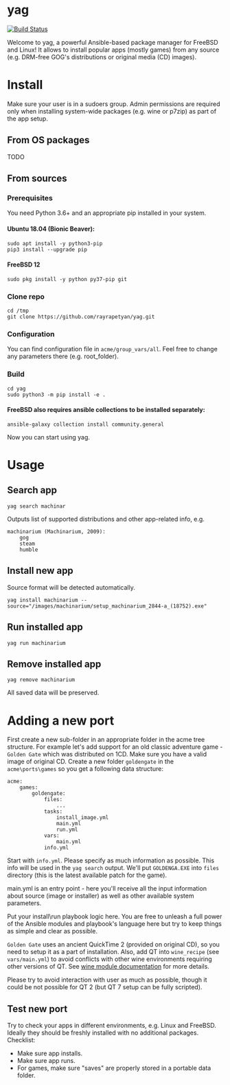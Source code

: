 # yag

[![Build Status](https://travis-ci.com/rayrapetyan/yag.svg?branch=master)](https://travis-ci.com/rayrapetyan/yag)

Welcome to yag, a powerful Ansible-based package manager for FreeBSD and Linux!
It allows to install popular apps (mostly games) from any source (e.g. DRM-free GOG's distributions or original media (CD) images).

# Install

Make sure your user is in a sudoers group. Admin permissions are required only when installing system-wide packages
(e.g. wine or p7zip) as part of the app setup.

## From OS packages

TODO

## From sources

### Prerequisites

You need Python 3.6+ and an appropriate pip installed in your system.

#### Ubuntu 18.04 (Bionic Beaver):
```
sudo apt install -y python3-pip
pip3 install --upgrade pip
```
#### FreeBSD 12
```
sudo pkg install -y python py37-pip git
```

### Clone repo
```
cd /tmp
git clone https://github.com/rayrapetyan/yag.git
```

### Configuration
You can find configuration file in `acme/group_vars/all`.
Feel free to change any parameters there (e.g. root_folder).

### Build
```
cd yag
sudo python3 -m pip install -e .
```

#### FreeBSD also requires ansible collections to be installed separately:
```
ansible-galaxy collection install community.general
```

Now you can start using yag.

# Usage

## Search app

`yag search machinar`

Outputs list of supported distributions and other app-related info, e.g.
```
machinarium (Machinarium, 2009):
    gog
    steam
    humble
```
## Install new app

Source format will be detected automatically.

`yag install machinarium --source="/images/machinarium/setup_machinarium_2844-a_(18752).exe"`

## Run installed app

`yag run machinarium`

## Remove installed app

`yag remove machinarium`

All saved data will be preserved.

# Adding a new port

First create a new sub-folder in an appropriate folder in the acme tree structure. For example let's add support for 
an old classic adventure game - `Golden Gate` which was distributed on 1CD. Make sure you have a valid image of
original CD. Create a new folder `goldengate` in the `acme\ports\games` so you get a following data structure:
```
acme:
    games:
        goldengate:
            files:
                ...
            tasks:
                install_image.yml
                main.yml
                run.yml
            vars:
                main.yml
            info.yml
```
Start with `info.yml`. Please specify as much information as possible. This info will be used in the `yag search` 
output.
We'll put `GOLDENGA.EXE` into `files` directory (this is the latest available patch for the game).

main.yml is an entry point - here you'll receive all the input information about source (image or installer) as well as
other available system parameters.

Put your install\run playbook logic here. You are free to unleash a full power of the Ansible modules and playbook's 
language here but try to keep things as simple and clear as possible.

`Golden Gate` uses an ancient QuickTime 2 (provided on original CD), so you need to setup it as a part of installation.
Also, add QT into `wine_recipe` (see `vars/main.yml`) to avoid conflicts with other wine environments requiring other 
versions of QT.
See [wine module documentation](docs/runners/wine.md) for more details.

Please try to avoid interaction with user as much as possible, though it could be not possible for QT 2 (but QT 7 setup 
can be fully scripted).

## Test new port
Try to check your apps in different environments, e.g. Linux and FreeBSD. Ideally they should be freshly installed with
no additional packages.
Checklist:
- Make sure app installs.
- Make sure app runs.
- For games, make sure "saves" are properly stored in a portable data folder.
